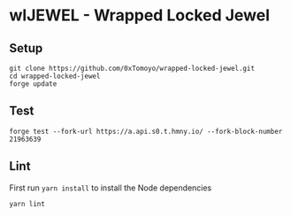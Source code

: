 # wlJEWEL - Wrapped Locked Jewel

## Setup

```
git clone https://github.com/0xTomoyo/wrapped-locked-jewel.git
cd wrapped-locked-jewel
forge update
```

## Test

```
forge test --fork-url https://a.api.s0.t.hmny.io/ --fork-block-number 21963639
```

## Lint

First run `yarn install` to install the Node dependencies

```
yarn lint
```
